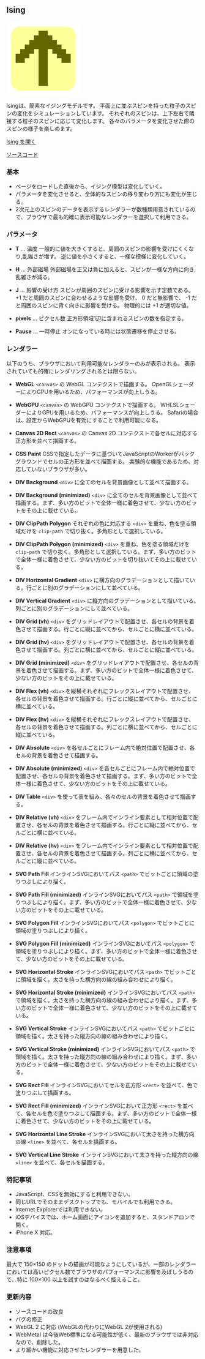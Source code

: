 ## Ising

![Ising](resources/Icon.png "Ising")


Isingは、簡素なイジングモデルです。
平面上に並ぶスピンを持った粒子のスピンの変化をシミュレーションしています。
それぞれのスピンは、上下左右で隣接する粒子のスピンに応じて変化します。
各々のパラメータを変化させた際のスピンの様子を楽しめます。

[Ising を開く](https://akimikimikimikimikimikimika.github.io/Ising/Ising.html "Ising")

[ソースコード](https://github.com/akimikimikimikimikimikimika/Ising/ "ソースコード")

### 基本

- ページをロードした直後から、イジング模型は変化していく。
- パラメータを変化させると、全体的なスピンの移り変わり方にも変化が生じる。
- 2次元上のスピンのデータを表示するレンダラーが数種類用意されているので、ブラウザで最も的確に表示可能なレンダラーを選択して利用できる。

### パラメータ

- **T** … 温度
	一般的に値を大きくすると、周囲のスピンの影響を受けにくくなり,乱雑さが増す。
	逆に値を小さくすると、一様な模様に変化していく。

- **H** … 外部磁場
	外部磁場を正又は負に加えると、スピンが一様な方向に向き,乱雑さが減る。

- **J** … 影響の受け方
	スピンが周囲のスピンに受ける影響を示す定数である。
	+1 だと周囲のスピンに合わせるような影響を受け、 0 だと無影響で、 -1 だと周囲のスピンに背く向きに影響を受ける。
	物理的には +1 が適切な値。

- **pixels** … ピクセル数
	正方形領域1辺に含まれるスピンの数を指定する。

- **Pause** … 一時停止
	オンになっている時には状態遷移を停止させる。

### レンダラー
以下のうち、ブラウザにおいて利用可能なレンダラーのみが表示される。
表示されていても的確にレンダリングされるとは限らない。

- **WebGL**
	`<canvas>` の WebGL コンテクストで描画する。
	OpenGLシェーダーによりGPUを用いるため、パフォーマンスが向上しうる。

- **WebGPU**
	`<canvas>` の WebGPU コンテクストで描画する。
	WHLSLシェーダーによりGPUを用いるため、パフォーマンスが向上しうる。
	Safariの場合は、設定からWebGPUを有効にすることで利用可能になる。

- **Canvas 2D Rect**
	`<canvas>` の Canvas 2D コンテクストで各セルに対応する正方形を並べて描画する。

- **CSS Paint**
	CSSで指定したデータに基づいてJavaScriptのWorkerがバックグラウンドでセルの正方形を並べて描画する。
	実験的な機能であるため、対応していないブラウザが多い。

- **DIV Background**
	`<div>` に全てのセルを背景画像として並べて描画する。

- **DIV Background (minimized)**
	`<div>` に全てのセルを背景画像として並べて描画する。まず、多い方のビットで全体一様に着色させて、少ない方のビットをその上に載せている。

- **DIV ClipPath Polygon**
	それぞれの色に対応する `<div>` を重ね、色を塗る領域だけを `clip-path` で切り抜く。多角形として選択している。

- **DIV ClipPath Polygon (minimized)**
	`<div>` を重ね、色を塗る領域だけを `clip-path` で切り抜く。多角形として選択している。まず、多い方のビットで全体一様に着色させて、少ない方のビットを切り抜いてその上に載せている。

- **DIV Horizontal Gradient**
	`<div>` に横方向のグラデーションとして描いている。行ごとに別のグラデーションにして並べている。

- **DIV Vertical Gradient**
	`<div>` に縦方向のグラデーションとして描いている。列ごとに別のグラデーションにして並べている。

- **DIV Grid (vh)**
	`<div>` をグリッドレイアウトで配置させ、各セルの背景を着色させて描画する。行ごとに縦に並べてから、セルごとに横に並べている。

- **DIV Grid (hv)**
	`<div>` をグリッドレイアウトで配置させ、各セルの背景を着色させて描画する。列ごとに横に並べてから、セルごとに縦に並べている。

- **DIV Grid (minimized)**
	`<div>` をグリッドレイアウトで配置させ、各セルの背景を着色させて描画する。まず、多い方のビットで全体一様に着色させて、少ない方のビットをその上に載せている。

- **DIV Flex (vh)**
	`<div>` を縦横それぞれにフレックスレイアウトで配置させ、各セルの背景を着色させて描画する。行ごとに縦に並べてから、セルごとに横に並べている。

- **DIV Flex (hv)**
	`<div>` を縦横それぞれにフレックスレイアウトで配置させ、各セルの背景を着色させて描画する。列ごとに横に並べてから、セルごとに縦に並べている。

- **DIV Absolute**
	`<div>` を各セルごとにフレーム内で絶対位置で配置させ、各セルの背景を着色させて描画する。

- **DIV Absolute (minimized)**
	`<div>` を各セルごとにフレーム内で絶対位置で配置させ、各セルの背景を着色させて描画する。まず、多い方のビットで全体一様に着色させて、少ない方のビットをその上に載せている。

- **DIV Table**
	`<div>` を使って表を組み、各々のセルの背景を着色させて描画する。

- **DIV Relative (vh)**
	`<div>` をフレーム内でインライン要素として相対位置で配置させ、各セルの背景を着色させて描画する。行ごとに縦に並べてから、セルごとに横に並べている。

- **DIV Relative (hv)**
	`<div>` をフレーム内でインライン要素として相対位置で配置させ、各セルの背景を着色させて描画する。列ごとに横に並べてから、セルごとに縦に並べている。

- **SVG Path Fill**
	インラインSVGにおいてパス `<path>` でビットごとに領域の塗りつぶしにより描く。

- **SVG Path Fill (minimized)**
	インラインSVGにおいてパス `<path>` で領域を塗りつぶしにより描く。まず、多い方のビットで全体一様に着色させて、少ない方のビットをその上に載せている。

- **SVG Polygon Fill**
	インラインSVGにおいてパス `<polygon>` でビットごとに領域の塗りつぶしにより描く。

- **SVG Polygon Fill (minimized)**
	インラインSVGにおいてパス `<polygon>` で領域を塗りつぶしにより描く。まず、多い方のビットで全体一様に着色させて、少ない方のビットをその上に載せている。

- **SVG Horizontal Stroke**
	インラインSVGにおいてパス `<path>` でビットごとに領域を描く。太さを持った横方向の線の組み合わせにより描く。

- **SVG Horizontal Stroke (minimized)**
	インラインSVGにおいてパス `<path>` で領域を描く。太さを持った横方向の線の組み合わせにより描く。まず、多い方のビットで全体一様に着色させて、少ない方のビットをその上に載せている。

- **SVG Vertical Stroke**
	インラインSVGにおいてパス `<path>` でビットごとに領域を描く。太さを持った縦方向の線の組み合わせにより描く。

- **SVG Vertical Stroke (minimized)**
	インラインSVGにおいてパス `<path>` で領域を描く。太さを持った縦方向の線の組み合わせにより描く。まず、多い方のビットで全体一様に着色させて、少ない方のビットをその上に載せている。

- **SVG Rect Fill**
	インラインSVGにおいてセルを正方形 `<rect>` を並べて、色で塗りつぶして描画する。

- **SVG Rect Fill (minimized)**
	インラインSVGにおいて正方形 `<rect>` を並べて、各セルを色で塗りつぶして描画する。まず、多い方のビットで全体一様に着色させて、少ない方のビットをその上に載せている。

- **SVG Horizontal Line Stroke**
	インラインSVGにおいて太さを持った横方向の線 `<line>` を並べて、各セルを描画する。

- **SVG Vertical Line Stroke**
	インラインSVGにおいて太さを持った縦方向の線 `<line>` を並べて、各セルを描画する。


### 特記事項
- JavaScript、CSSを無効にすると利用できない。
- 同じURLでそのままデスクトップでも、モバイルでも利用できる。
- Internet Explorerでは利用できない。
- iOSデバイスでは、ホーム画面にアイコンを追加すると、スタンドアロンで開く。
- iPhone X 対応。

### 注意事項
最大で 150×150 のドットの描画が可能なようにしているが、一部のレンダラーにおいては高いピクセル数でブラウザのパフォーマンスに影響を及ぼしうるので、特に 100×100 以上を試すのはなるべく控えること。

### 更新内容
- ソースコードの改良
- バグの修正
- WebGL 2 に対応 (WebGLの代わりにWebGL 2が使用される)
- WebMetal は今後Web標準になる可能性が低く、最新のブラウザでは非対応なので、削除した。
- より細かい機能に対応させたレンダラーを用意した。